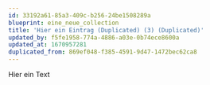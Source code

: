 ```yaml
---
id: 33192a61-85a3-409c-b256-24be1508289a
blueprint: eine_neue_collection
title: 'Hier ein Eintrag (Duplicated) (3) (Duplicated)'
updated_by: f5fe1958-774a-4886-a03e-0b74ece8600a
updated_at: 1670957281
duplicated_from: 869ef048-f385-4591-9d47-1472bec62ca8
---
```

Hier ein Text